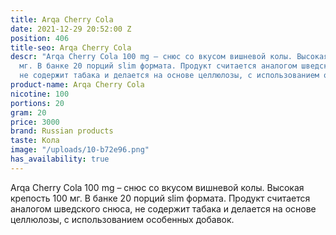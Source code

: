 ```yaml
---
title: Arqa Cherry Cola
date: 2021-12-29 20:52:00 Z
position: 406
title-seo: Arqa Cherry Cola
descr: "Arqa Cherry Cola 100 mg – снюс со вкусом вишневой колы. Высокая крепость 100
  мг. В банке 20 порций slim формата. Продукт считается аналогом шведского снюса,
  не содержит табака и делается на основе целлюлозы, с использованием особенных добавок.\n\n"
product-name: Arqa Cherry Cola
nicotine: 100
portions: 20
gram: 20
price: 3000
brand: Russian products
taste: Кола
image: "/uploads/10-b72e96.png"
has_availability: true
---
```


Arqa Cherry Cola 100 mg – снюс со вкусом вишневой колы. Высокая крепость 100 мг. В банке 20 порций slim формата. Продукт считается аналогом шведского снюса, не содержит табака и делается на основе целлюлозы, с использованием особенных добавок.

